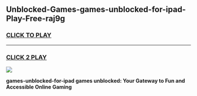 
## Unblocked-Games-games-unblocked-for-ipad-Play-Free-raj9g
<h3>
<a href="https://premium76.site?title=games-unblocked-for-ipad&ref=10A">CLICK TO PLAY</a></h3>
<hr>

<h3>
<a href="https://premium76.site?title=games-unblocked-for-ipad&ref=10A">CLICK 2 PLAY</a>
  
</h3>

<a href="https://premium76.site?title=games-unblocked-for-ipad&ref=10A"><img src="https://clearcache.store/games.png"></a>


**games-unblocked-for-ipad games unblocked: Your Gateway to Fun and Accessible Online Gaming**
